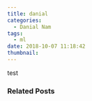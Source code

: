 ```yaml
---
title: danial
categories:
  - Danial Nam
tags:
  - ml
date: 2018-10-07 11:18:42
thumbnail:
---
```


test

### Related Posts
